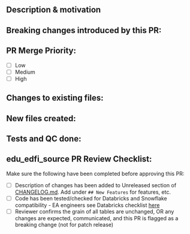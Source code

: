 <!---
Provide Title above, ensure it summarizes the work in the PR. Example PR titles templates:
* "feature/ (or build/): describe new functionality"
* "hotfix/: describe issue fix for immediate release"
* "bugfix/ (or fix/): describe issue fix, not necessary for immediate release"
* "docs/: adding or updating documentation"
-->

## Description & motivation
<!---
High level description your PR, and why you're making it. Is this linked to slack thread, Monday board, open
issue, a continuation to a previous PR? Link it here if relevant (use the "#" symbol for issues/PRs).
-->

## Breaking changes introduced by this PR:
<!---
Describe any breaking changes that are introduced. Take a wide approach to what might be 'breaking'. One example of a 'hidden' breaking change could be adding a new column. For most applications, this will not cause error, but if someone has configured a downstream query that references this column name from elsewhere, their query could break.

Make sure to include these breaking changes in the CHANGELOG.md
-->

## PR Merge Priority:
<!---
This checklist helps the reviewers understand the level of priority for merging this PR.
A loose description of merging priority levels is:
Low: A week or more.
Medium: Within 3 days or less.
High: As soon as possible.
-->
- [ ] Low
- [ ] Medium
- [ ] High

<!---
If High Priority, explain why as a comment below.
-->

## Changes to existing files:
<!---
Include this section if you are changing any existing files or creating breaking changes to existing files. Label the model name and describe the logic behind the changes made, try to be very descriptive here. For example:
- `stg_model` : Describe any changes made to `stg_model` and why the changes where made.
- `src_staging` : Describe any changes made to `src_staging` and why the changes where made.
-->

## New files created:
<!---
Include this section if you are creating any new files. Label the model name and describe the logic behind the changes made, try to be very descriptive here. For example:
- `stg_new_model` : Describe the purpose of `stg_new_model` and the logic behind creating the model.
- `src_new_staging` : Describe the purpose of `src_new_staging`.
-->

## Tests and QC done:
<!---
Describe any process that confirms that the files do what is expected, include screenshots if relevant. For example:
- Analyst replication confirmed that updates to `stg_model` new counts were correct.
- Executed a dbt project run and ensured it was successful.
-->

## edu_edfi_source PR Review Checklist:
Make sure the following have been completed before approving this PR:
- [ ] Description of changes has been added to Unreleased section of [CHANGELOG.md](/CHANGELOG.md). Add under `## New Features` for features, etc.
- [ ] Code has been tested/checked for Databricks and Snowflake compatibility - EA engineers see Databricks checklist [here](https://edanalytics.slite.com/app/docs/LRjXFxVRAWA5ST) 
- [ ] Reviewer confirms the grain of all tables are unchanged, OR any changes are expected, communicated, and this PR is flagged as a breaking change (not for patch release)

<!---## Future ToDos & Questions:-->
<!---
[Optional] Include any future steps and questions related to this PR.
-->
